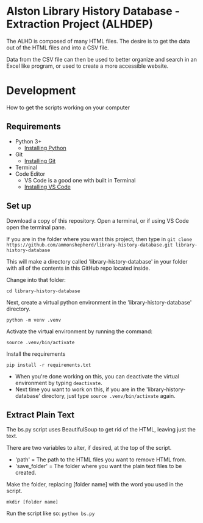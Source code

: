 # Alston Library History Database - Extraction Project (ALHDEP)

The ALHD is composed of many HTML files. The desire is to get the data out of
the HTML files and into a CSV file.

Data from the CSV file can then be used to better organize and search in an
Excel like program, or used to create a more accessible website.

# Development

How to get the scripts working on your computer

## Requirements
- Python 3+
  - [Installing Python](https://realpython.com/installing-python/)
- Git
  - [Installing Git](https://git-scm.com/downloads)
- Terminal
- Code Editor
  - VS Code is a good one with built in Terminal
  - [Installing VS Code](https://code.visualstudio.com/Download)

## Set up
Download a copy of this repository. Open a terminal, or if using VS Code open
the terminal pane.

If you are in the folder where you want this project, then type in 
`git clone https://github.com/ammonshepherd/library-history-database.git
library-history-database`

This will make a directory called 'library-history-database' in your folder
with all of the contents in this GitHub repo located inside.

Change into that folder:

`cd library-history-database`

Next, create a virtual python environment in the 'library-history-database'
directory.


`python -m venv .venv`

Activate the virtual environment by running the command:

`source .venv/bin/activate`

Install the requirements

`pip install -r requirements.txt`

- When you're done working on this, you can deactivate the virtual environment
  by typing `deactivate`. 
- Next time you want to work on this, if you are in the
  'library-history-database' directory, just type `source .venv/bin/activate`
  again.


## Extract Plain Text

The bs.py script uses BeautifulSoup to get rid of the HTML, leaving just the text.

There are two variables to alter, if desired, at the top of the script. 
- 'path' = The path to the HTML files you want to remove HTML from.
- 'save_folder' = The folder where you want the plain text files to be created.

Make the folder, replacing [folder name] with the word you used in the script.

`mkdir [folder name]`

Run the script like so:
`python bs.py`
